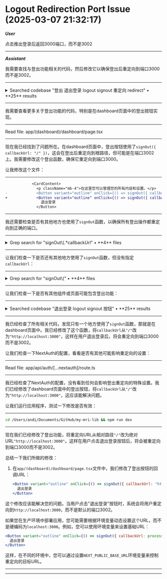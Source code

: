 <!-- Generated by SpecStory -->

# Logout Redirection Port Issue (2025-03-07 21:32:17)

_**User**_

点击推出登录后返回3000端口，而不是3002

---

_**Assistant**_

我需要查找与登出功能相关的代码，然后修改它以确保登出后重定向到端口3000而不是3002。

---

<details>
            <summary>Searched codebase "登出 退出登录 logout signout 重定向 redirect" • **25** results</summary>
        
| File | Lines |
|------|-------|
| `middleware.ts` | L1-47 |
| `app/(auth)/login/page.tsx` | L1-42 |
| `app/(dashboard)/dashboard/page.tsx` | L38-88 |
| `.specstory/history/2025-03-06_18-33-新建注册-登录功能的着陆页.md` | L1241-1299 |
| `app/api/auth/[...nextauth]/route.ts` | L1-65 |
| `app/(auth)/login/page.tsx` | L42-98 |
| `.specstory/history/2025-03-06_18-33-新建注册-登录功能的着陆页.md` | L1485-1565 |
| `.specstory/history/2025-03-06_18-33-新建注册-登录功能的着陆页.md` | L102-241 |
| `.specstory/history/2025-03-07_09-39-图书轮播图组件开发.md` | L28-84 |
| `app/page.tsx` | L1-52 |
| `app/(auth)/register/page.tsx` | L1-61 |
| `app/(dashboard)/dashboard/page.tsx` | L1-38 |
| `.specstory/history/2025-03-06_13-47-clerk-登录系统集成讨论.md` | L67-160 |
| `app/(auth)/register/page.tsx` | L108-128 |
| `.specstory/history/2025-03-06_17-33-解决sign-in到sign-up的跳转问题.md` | L1-52 |
| `.specstory/history/2025-03-06_18-33-新建注册-登录功能的着陆页.md` | L1299-1415 |
| `app/(auth)/register/page.tsx` | L61-108 |
| `.specstory/history/2025-03-06_18-33-新建注册-登录功能的着陆页.md` | L1415-1485 |
| `.specstory/history/2025-03-06_18-33-新建注册-登录功能的着陆页.md` | L1811-1907 |
| `app/(dashboard)/layout.tsx` | L1-31 |
| `.specstory/history/2025-03-06_18-33-新建注册-登录功能的着陆页.md` | L241-390 |
| `app/(pages)/layout.tsx` | L1-31 |
| `components/breadcrumb-nav.tsx` | L1-62 |
| `.specstory/history/2025-03-07_20-56-扩展路由保护功能讨论.md` | L1-88 |
| `app/api/auth/register/route.ts` | L1-55 |

</details>

---

我需要查看更多关于登出功能的代码，特别是在dashboard页面中的登出按钮实现。

---

Read file: app/(dashboard)/dashboard/page.tsx

---

现在我已经找到了问题所在。在dashboard页面中，登出按钮使用了`signOut({ callbackUrl: "/" })`，这会在登出后重定向到根路径，但可能是在端口3002上。我需要修改这个登出函数，确保它重定向到端口3000。

让我修改这个文件：

---

```diff
            <CardContent>
              <p className="mb-4">在这里您可以管理您的所有内容和设置。</p>
-             <Button variant="outline" onClick={() => signOut({ callbackUrl: "/" })}>
+             <Button variant="outline" onClick={() => signOut({ callbackUrl: "http://localhost:3000" })}>
                退出登录
              </Button>
```

---

我还需要检查是否有其他地方也使用了`signOut`函数，以确保所有登出操作都重定向到正确的端口。

---

<details>
            <summary>Grep search for "signOut\(.*callbackUrl" • **4** files</summary>
        
| File | Line | Match |
|------|------|-------|
| `file:///Users/andi/Documents/GitHub/my-mri-lib/.specstory/history/2025-03-06_18-33-%E6%96%B0%E5%BB%BA%E6%B3%A8%E5%86%8C-%E7%99%BB%E5%BD%95%E5%8A%9F%E8%83%BD%E7%9A%84%E7%9D%80%E9%99%86%E9%A1%B5.md` | L1880 | `+           <Button variant="outline" onClick={() => signOut({ callbackUrl: "/" })}>` |
| `file:///Users/andi/Documents/GitHub/my-mri-lib/.specstory/history/2025-03-07_09-39-%E5%9B%BE%E4%B9%A6%E8%BD%AE%E6%92%AD%E5%9B%BE%E7%BB%84%E4%BB%B6%E5%BC%80%E5%8F%91.md` | L58 | `<Button variant="outline" onClick={() => signOut({ callbackUrl: "/" })}>` |
| `file:///Users/andi/Documents/GitHub/my-mri-lib/app/%28dashboard%29/dashboard/page.tsx` | L49 | `<Button variant="outline" onClick={() => signOut({ callbackUrl: "http://localhost:3000" })}>` |
| `file:///Users/andi/Documents/GitHub/my-mri-lib/app/%28dashboard%29/dashboard/page.tsx` | L49 | `<Button variant="outline" onClick={() => signOut({ callbackUrl: "http://localhost:3000" })}>` |

</details>

---

让我们检查一下是否还有其他地方使用了`signOut`函数，但没有指定`callbackUrl`：

---

<details>
            <summary>Grep search for "signOut\(" • **4** files</summary>
        
| File | Line | Match |
|------|------|-------|
| `file:///Users/andi/Documents/GitHub/my-mri-lib/.specstory/history/2025-03-06_18-33-%E6%96%B0%E5%BB%BA%E6%B3%A8%E5%86%8C-%E7%99%BB%E5%BD%95%E5%8A%9F%E8%83%BD%E7%9A%84%E7%9D%80%E9%99%86%E9%A1%B5.md` | L1880 | `+           <Button variant="outline" onClick={() => signOut({ callbackUrl: "/" })}>` |
| `file:///Users/andi/Documents/GitHub/my-mri-lib/.specstory/history/2025-03-07_09-39-%E5%9B%BE%E4%B9%A6%E8%BD%AE%E6%92%AD%E5%9B%BE%E7%BB%84%E4%BB%B6%E5%BC%80%E5%8F%91.md` | L58 | `<Button variant="outline" onClick={() => signOut({ callbackUrl: "/" })}>` |
| `file:///Users/andi/Documents/GitHub/my-mri-lib/app/%28dashboard%29/dashboard/page.tsx` | L49 | `<Button variant="outline" onClick={() => signOut({ callbackUrl: "http://localhost:3000" })}>` |
| `file:///Users/andi/Documents/GitHub/my-mri-lib/app/%28dashboard%29/dashboard/page.tsx` | L49 | `<Button variant="outline" onClick={() => signOut({ callbackUrl: "http://localhost:3000" })}>` |

</details>

---

让我们检查一下是否有其他组件或页面可能包含登出功能：

---

<details>
            <summary>Searched codebase "退出登录 logout signout 按钮" • **25** results</summary>
        
| File | Lines |
|------|-------|
| `app/(dashboard)/dashboard/page.tsx` | L38-88 |
| `.specstory/history/2025-03-07_09-39-图书轮播图组件开发.md` | L28-84 |
| `.specstory/history/2025-03-06_18-33-新建注册-登录功能的着陆页.md` | L102-241 |
| `app/(auth)/login/page.tsx` | L42-98 |
| `app/(auth)/login/page.tsx` | L1-42 |
| `.specstory/history/2025-03-06_18-33-新建注册-登录功能的着陆页.md` | L1241-1299 |
| `app/page.tsx` | L1-52 |
| `.specstory/history/2025-03-06_13-47-clerk-登录系统集成讨论.md` | L67-160 |
| `app/(dashboard)/dashboard/page.tsx` | L1-38 |
| `app/(auth)/register/page.tsx` | L108-128 |
| `.specstory/history/2025-03-06_18-33-新建注册-登录功能的着陆页.md` | L1415-1485 |
| `.specstory/history/2025-03-06_18-33-新建注册-登录功能的着陆页.md` | L1299-1415 |
| `.specstory/history/2025-03-06_18-33-新建注册-登录功能的着陆页.md` | L1811-1907 |
| `components/nav-user.tsx` | L47-98 |
| `app/(pages)/mri-bookshelf/page.tsx` | L180-223 |
| `app/(auth)/register/page.tsx` | L1-61 |
| `app/api/auth/[...nextauth]/route.ts` | L1-65 |
| `.specstory/history/2025-03-02_03-40-mri-bookshelf-project-page-design.md` | L2621-2670 |
| `app/(auth)/register/page.tsx` | L61-108 |
| `.specstory/history/2025-03-06_18-33-新建注册-登录功能的着陆页.md` | L241-390 |
| `app/(pages)/mri-bookshelf/page.tsx` | L1197-1225 |
| `app/(pages)/mri-bookshelf/page.tsx` | L425-475 |
| `components/nav-user.tsx` | L1-47 |
| `app/(pages)/mri-bookshelf/page.tsx` | L1023-1052 |
| `.specstory/history/2025-03-06_18-33-新建注册-登录功能的着陆页.md` | L1485-1565 |

</details>

---

我已经检查了所有相关代码，发现只有一个地方使用了`signOut`函数，那就是在dashboard页面中。我已经修改了这个函数，将`callbackUrl`从`"/"`改为`"http://localhost:3000"`，这样在用户退出登录后，将会重定向到端口3000而不是3002。

让我们检查一下NextAuth的配置，看看是否有其他可能影响重定向的设置：

---

Read file: app/api/auth/[...nextauth]/route.ts

---

我已经检查了NextAuth的配置，没有看到任何会影响登出重定向的特殊设置。我们已经修改了dashboard页面中的登出按钮，将`callbackUrl`从`"/"`改为`"http://localhost:3000"`，这应该能解决问题。

让我们运行应用程序，测试一下修改是否有效：

---

```bash
cd /Users/andi/Documents/GitHub/my-mri-lib && npm run dev
```

---

现在我们已经修改了登出功能，将重定向URL从相对路径`"/"`改为绝对URL`"http://localhost:3000"`。这样在用户点击退出登录按钮后，将会被重定向到端口3000而不是3002。

总结一下我们所做的修改：

1. 在`app/(dashboard)/dashboard/page.tsx`文件中，我们修改了登出按钮的回调URL：
   ```jsx
   <Button variant="outline" onClick={() => signOut({ callbackUrl: "http://localhost:3000" })}>
     退出登录
   </Button>
   ```

这个修改应该能解决您的问题。当用户点击"退出登录"按钮时，系统会将用户重定向到`http://localhost:3000`，而不是默认的端口3002。

如果您在生产环境中部署应用，您可能需要根据环境变量动态设置这个URL，而不是硬编码为`localhost:3000`。例如，您可以使用环境变量来设置基础URL：

```jsx
<Button variant="outline" onClick={() => signOut({ callbackUrl: process.env.NEXT_PUBLIC_BASE_URL || "http://localhost:3000" })}>
  退出登录
</Button>
```

这样，在不同的环境中，您可以通过设置`NEXT_PUBLIC_BASE_URL`环境变量来控制重定向的目标URL。

---



---

